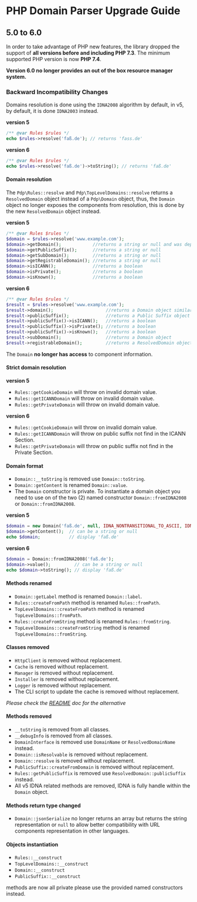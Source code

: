 # PHP Domain Parser Upgrade Guide

## 5.0 to 6.0

In order to take advantage of PHP new features, the library dropped the 
support of **all versions before and including PHP 7.3**. The minimum supported
PHP version is now **PHP 7.4**. 

**Version 6.0 no longer provides an out of the box resource manager system.**

### Backward Incompatibility Changes

Domains resolution is done using the `IDNA2008` algorithm by default, in v5, 
by default, it is done `IDNA2003` instead.

**version 5**

~~~php
/** @var Rules $rules */
echo $rules->resolve('faß.de'); // returns 'fass.de'
~~~ 

**version 6**

~~~php
/** @var Rules $rules */
echo $rules->resolve('faß.de')->toString(); // returns 'faß.de'
~~~ 

#### Domain resolution

The `Pdp\Rules::resolve` and `Pdp\TopLevelDomains::resolve` returns a 
`ResolvedDomain` object instead of a `Pdp\Domain` object, thus, the `Domain` 
object no longer exposes the components from resolution, this is done by the 
new `ResolvedDomain` object instead.

**version 5**

~~~php
/** @var Rules $rules */
$domain = $rules->resolve('www.example.com');
$domain->getDomain();            //returns a string or null and was deprecated
$domain->getPublicSuffix();      //returns a string or null
$domain->getSubDomain();         //returns a string or null
$domain->getRegistrableDomain(); //returns a string or null
$domain->isICANN();              //returns a boolean
$domain->isPrivate();            //returns a boolean
$domain->isKnown();              //returns a boolean
~~~ 

**version 6**

~~~php
/** @var Rules $rules */
$result = $rules->resolve('www.example.com');
$result->domain();                    //returns a Domain object similar to v5 Domain object
$result->publicSuffix();              //returns a Public Suffix object
$result->publicSuffix()->isICANN();   //returns a boolean
$result->publicSuffix()->isPrivate(); //returns a boolean
$result->publicSuffix()->isKnown();   //returns a boolean
$result->subDomain();                 //returns a Domain object
$result->registrableDomain();         //returns a ResolvedDomain object
~~~ 

The `Domain` **no longer has access** to component information.

#### Strict domain resolution

**version 5**
- `Rules::getCookieDomain` will throw on invalid domain value.
- `Rules::getICANNDomain` will throw on invalid domain value.
- `Rules::getPrivateDomain` will throw on invalid domain value.

**version 6**
- `Rules::getCookieDomain` will throw on invalid domain value.
- `Rules::getICANNDomain` will throw on public suffix not find in the ICANN Section.
- `Rules::getPrivateDomain` will throw on public suffix not find in the Private Section.

#### Domain format

- `Domain::__toString` is removed use `Domain::toString`.
- `Domain::getContent` is renamed `Domain::value`.
- The `Domain` constructor is private. To instantiate a domain object you
need to use on of the two (2) named constructor `Domain::fromIDNA2008` or 
`Domain::fromIDNA2008`.

**version 5**
~~~php
$domain = new Domain('faß.de', null, IDNA_NONTRANSITIONAL_TO_ASCII, IDNA_NONTRANSITIONAL_TO_UNICODE);
$domain->getContent();  // can be a string or null
echo $domain;           // display 'faß.de'
~~~ 

**version 6**
~~~php
$domain = Domain::fromIDNA2008('faß.de');
$domain->value();         // can be a string or null
echo $domain->toString(); // display 'faß.de'
~~~ 

#### Methods renamed

- `Domain::getLabel` method is renamed `Domain::label`.
- `Rules::createFromPath` method is renamed `Rules::fromPath`.
- `TopLevelDomains::createFromPath` method is renamed `TopLevelDomains::fromPath`.
- `Rules::createFromString` method is renamed `Rules::fromString`.
- `TopLevelDomains::createFromString` method is renamed `TopLevelDomains::fromString`.

#### Classes removed

- `HttpClient` is removed without replacement.
- `Cache` is removed without replacement.
- `Manager` is removed without replacement.
- `Installer` is removed without replacement.
- `Logger` is removed without replacement.
- The CLI script to update the cache is removed without replacement. 

*Please check the [README](README.md) doc for the alternative*

#### Methods removed

- `__toString` is removed from all classes.
- `__debugInfo` is removed from all classes.
- `DomainInterface` is removed use `DomainName` or `ResolvedDomainName` instead. 
- `Domain::isResolvable` is removed without replacement.
- `Domain::resolve` is removed without replacement.
- `PublicSuffix::createFromDomain` is removed without replacement. 
- `Rules::getPublicSuffix` is removed use `ResolvedDomain::publicSuffix` instead. 
- All v5 IDNA related methods are removed, IDNA is fully handle within the `Domain` object.

#### Methods return type changed

- `Domain::jsonSerialize` no longer returns an array but returns the string
representation or `null` to allow better compatibility with URL components
representation in other languages.

#### Objects instantiation

- `Rules::__construct` 
- `TopLevelDomains::__construct` 
- `Domain::__construct` 
- `PublicSuffix::__construct`

methods are now all private please use the provided named constructors instead.
